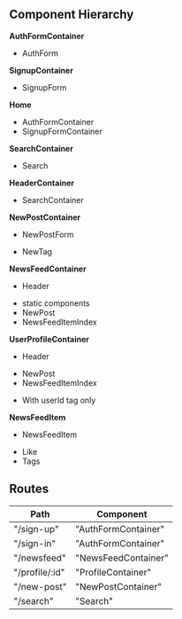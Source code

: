 ## Component Hierarchy

**AuthFormContainer**
 - AuthForm

**SignupContainer**
 - SignupForm

 **Home**
 - AuthFormContainer
 - SignupFormContainer

**SearchContainer**
 - Search

**HeaderContainer**
 - SearchContainer

**NewPostContainer**
 - NewPostForm
  + NewTag

**NewsFeedContainer**
 - Header
  + static components
  + NewPost
  + NewsFeedItemIndex

**UserProfileContainer**
 - Header
  + NewPost
  + NewsFeedItemIndex
   - With userId tag only

**NewsFeedItem**
 - NewsFeedItem
  + Like
  + Tags



## Routes

|Path                  | Component           |
|----------------------|---------------------|
| "/sign-up"           | "AuthFormContainer" |
| "/sign-in"           | "AuthFormContainer" |
| "/newsfeed"          | "NewsFeedContainer" |
| "/profile/:id"       | "ProfileContainer"  |
| "/new-post"          | "NewPostContainer"  |
| "/search"            | "Search"            |
